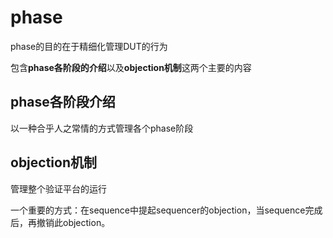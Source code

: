 # phase  

phase的目的在于精细化管理DUT的行为  

包含**phase各阶段的介绍**以及**objection机制**这两个主要的内容  

## phase各阶段介绍  

以一种合乎人之常情的方式管理各个phase阶段  

## objection机制  

管理整个验证平台的运行  

一个重要的方式：在sequence中提起sequencer的objection，当sequence完成后，再撤销此objection。  

